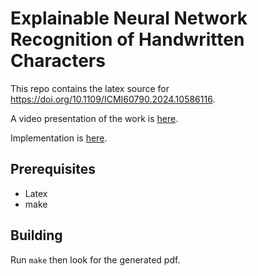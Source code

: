 # Explainable Neural Network Recognition of Handwritten Characters

This repo contains the latex source for https://doi.org/10.1109/ICMI60790.2024.10586116.

A video presentation of the work is [here](https://youtu.be/zShh_gBQU0A).

Implementation is [here](https://gitlab.com/paulwhitten/2023-ccwc-explainable-ai).

## Prerequisites

- Latex
- make

## Building

Run `make` then look for the generated pdf.
